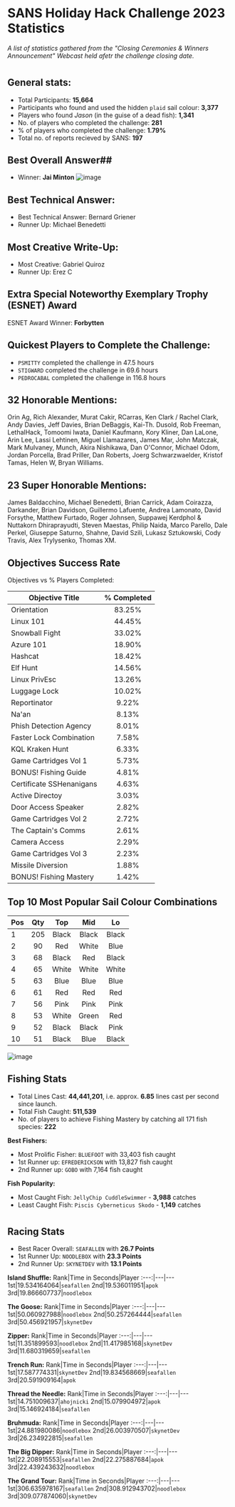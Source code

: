 # SANS Holiday Hack Challenge 2023 Statistics #
_A list of statistics gathered from the "Closing Ceremonies & Winners Announcement" Webcast held afetr the challenge closing date._
#  

## General stats: ##
-  Total Participants: **15,664**
-  Participants who found and used the hidden `plaid` sail colour:  **3,377**
-  Players who found _Jason_ (in the guise of a dead fish):  **1,341**
-  No. of players who completed the challenge:  **281**
-  % of players who completed the challenge:  **1.79%**
-  Total no. of reports recieved by SANS:  **197**

## Best Overall Answer##
- Winner: **Jai Minton**
![image](https://github.com/beta-j/SANS-Holiday-Hack-Challenge-2023/assets/60655500/b4abd3a1-35d7-48ff-a250-72f39b5409ba)

## Best Technical Answer: ##
- Best Technical Answer:   Bernard Griener
- Runner Up:       Michael Benedetti
  
## Most Creative Write-Up: ##
- Most Creative:   Gabriel Quiroz
- Runner Up:       Erez C 

## Extra Special Noteworthy Exemplary Trophy (ESNET) Award ##
ESNET Award Winner: **Forbytten**

## Quickest Players to Complete the Challenge: ##
-  `PSMITTY` completed the challenge in 47.5 hours
-  `STIGWARD` completed the challenge in 69.6 hours
-  `PEDROCABAL` completed the challenge in 116.8 hours

## 32 Honorable Mentions: ##
Orin Ag, Rich Alexander, Murat Cakir, RCarras, Ken Clark / Rachel Clark, Andy Davies, Jeff Davies, Brian DeBaggis, Kai-Th. Dusold, Rob Freeman, LethalHack, Tomoomi Iwata, Daniel Kaufmann, Kory Kliner, Dan LaLone, Arin Lee, Lassi Lehtinen, Miguel Llamazares, James Mar, John Matczak, Mark Mulvaney, Munch, Akira Nishikawa, Dan O'Connor, Michael Odom, Jordan Porcella, Brad Priller, Dan Roberts, Joerg Schwarzwaelder, Kristof Tamas, Helen W, Bryan Williams.

## 23 Super Honorable Mentions: ##
James Baldacchino, Michael Benedetti, Brian Carrick, Adam Coirazza, Darkander, Brian Davidson, Guillermo Lafuente, Andrea Lamonato, David Forsythe, Matthew Furtado, Roger Johnsen, Suppawej Kerdphol & Nuttakorn Dhiraprayudti, Steven Maestas, Philip Naida, Marco Parello, Dale Perkel, Giuseppe Saturno, Shahne, David Szili, Lukasz Sztukowski, Cody Travis, Alex Trylysenko, Thomas XM.

## Objectives Success Rate ##
Objectives vs % Players Completed:

Objective Title|% Completed
---|:---:
Orientation|83.25%
Linux 101|44.45%
Snowball Fight|33.02%
Azure 101|18.90%
Hashcat|18.42%
Elf Hunt|14.56%
Linux PrivEsc|13.26%
Luggage Lock|10.02%
Reportinator|9.22%
Na'an|8.13%
Phish Detection Agency|8.01%
Faster Lock Combination|7.58%
KQL Kraken Hunt|6.33%
Game Cartridges Vol 1|5.73%
BONUS! Fishing Guide|4.81%
Certificate SSHenanigans|4.63%
Active Directoy|3.03%
Door Access Speaker|2.82%
Game Cartridges Vol 2|2.72%
The Captain's Comms|2.61%
Camera Access|2.29%
Game Cartridges Vol 3|2.23%
Missile Diversion|1.88%
BONUS! Fishing Mastery|1.42%

## Top 10 Most Popular Sail Colour Combinations ##

Pos|Qty|Top|Mid|Lo
---|:---:|:---:|:---:|:---:
1|205|Black|Black|Black
2|90|Red|White|Blue
3|68|Black|Red|Black
4|65|White|White|White
5|63|Blue|Blue|Blue
6|61|Red|Red|Red
7|56|Pink|Pink|Pink
8|53|White|Green|Red
9|52|Black|Black|Pink
10|51|Black|Blue|Black

![image](https://github.com/beta-j/SANS-Holiday-Hack-Challenge-2023/assets/60655500/f3bfe04b-7536-4709-951b-4a6448ba554b)


## Fishing Stats ##
-  Total Lines Cast:  **44,441,201**, i.e. approx. **6.85** lines cast per second since launch.
-  Total Fish Caught:  **511,539**
-  No. of players to achieve Fishing Mastery by catching all 171 fish species:  **222**

**Best Fishers:**
-  Most Prolific Fisher:  `BLUEFOOT` with 33,403 fish caught
-  1st Runner up:  `EFREDERICKSON` with 13,827 fish caught
-  2nd Runner up:  `GOBO` with 7,164 fish caught

**Fish Popularity:**
- Most Caught Fish:  `JellyChip CuddleSwimmer` - **3,988** catches
- Least Caught Fish:  `Piscis Cyberneticus Skodo` - **1,149** catches

#  
## Racing Stats ##
- Best Racer Overall:  `SEAFALLEN` with **26.7 Points**
- 1st Runner Up:       `NOODLEBOX` with **23.3 Points**
- 2nd Runner Up:       `SKYNETDEV` with **13.1 Points**

**Island Shuffle:**
Rank|Time in Seconds|Player
:---:|---|---
1st|19.534164064|`seafallen`
2nd|19.536011951|`apok`
3rd|19.866607737|`noodlebox`

**The Goose:**
Rank|Time in Seconds|Player
:---:|---|---
1st|50.060927988|`noodlebox`
2nd|50.257264444|`seafallen`
3rd|50.456921957|`skynetDev`

**Zipper:**
Rank|Time in Seconds|Player
:---:|---|---
1st|11.351899593|`noodlebox`
2nd|11.417985168|`skynetDev`
3rd|11.680319659|`seafallen`


**Trench Run:**
Rank|Time in Seconds|Player
:---:|---|---
1st|17.587774331|`skynetDev`
2nd|19.834568669|`seafallen`
3rd|20.591909164|`apok`

**Thread the Needle:**
Rank|Time in Seconds|Player
:---:|---|---
1st|14.751009637|`ahojnicki`
2nd|15.079904972|`apok`
3rd|15.146924184|`seafallen`

**Bruhmuda:**
Rank|Time in Seconds|Player
:---:|---|---
1st|24.881980086|`noodlebox`
2nd|26.003970507|`skynetDev`
3rd|26.234922815|`seafallen`

**The Big Dipper:**
Rank|Time in Seconds|Player
:---:|---|---
1st|22.208915553|`seafallen`
2nd|22.275887684|`apok`
3rd|22.439243632|`noodlebox`

**The Grand Tour:**
Rank|Time in Seconds|Player
:---:|---|---
1st|306.635978167|`seafallen`
2nd|308.912943702|`noodlebox`
3rd|309.077874060|`skynetDev`
